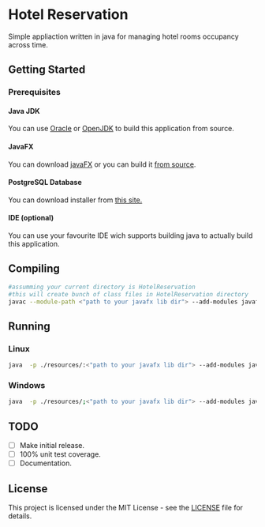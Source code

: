 # Hotel Reservation

Simple appliaction written in java for managing hotel rooms occupancy across time.

## Getting Started

### Prerequisites

#### Java JDK

You can use [Oracle](https://www.oracle.com/technetwork/java/javase/downloads/index.html) or [OpenJDK](https://openjdk.java.net/install/index.html) to build this application from source.

#### JavaFX

You can download [javaFX](https://gluonhq.com/products/javafx/) or you can build it [from source](https://github.com/openjdk/jfx).

#### PostgreSQL Database

You can download installer from [this site.](https://www.postgresql.org/download/)

#### IDE (optional)

You can use your favourite IDE wich supports building java to actually build this application.

## Compiling
```sh
#assumming your current directory is HotelReservation 
#this will create bunch of class files in HotelReservation directory
javac --module-path <"path to your javafx lib dir"> --add-modules javafx.controls -d ./ src/*.java

```
## Running
### Linux
```sh
java  -p ./resources/:<"path to your javafx lib dir"> --add-modules javafx.controls Main
```
### Windows
```sh
java  -p ./resources/;<"path to your javafx lib dir"> --add-modules javafx.controls Main
```
## TODO

- [ ] Make initial release.
- [ ] 100% unit test coverage.
- [ ] Documentation.

## License

This project is licensed under the MIT License - see the [LICENSE](LICENSE) file for details.
